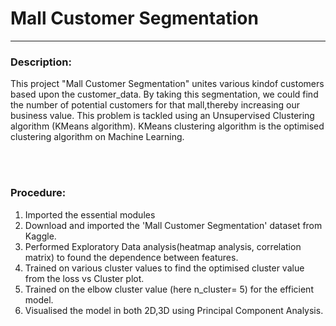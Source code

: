 # Mall Customer Segmentation
---

### Description:
This project "Mall Customer Segmentation" unites various kindof customers based upon the customer_data. By taking this segmentation, we could find the number of potential customers for that mall,thereby increasing our business value. This problem is tackled using an Unsupervised Clustering algorithm (KMeans algorithm). KMeans clustering algorithm is the optimised clustering algorithm on Machine Learning. 

<br />
<br />

### Procedure:
1. Imported the essential modules
2. Download and imported the 'Mall Customer Segmentation' dataset from Kaggle.
3. Performed Exploratory Data analysis(heatmap analysis, correlation matrix) to found the dependence between features.
4. Trained on various cluster values to find the optimised cluster value from the loss vs Cluster plot.
5. Trained on the elbow cluster value (here n_cluster= 5) for the efficient model.
6. Visualised the model in both 2D,3D using Principal Component Analysis.   

